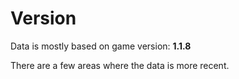 # Version

Data is mostly based on game version: **1.1.8**

There are a few areas where the data is more recent.
